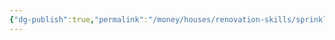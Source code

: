 ```yaml
---
{"dg-publish":true,"permalink":"/money/houses/renovation-skills/sprinkler-system/","tags":["oakmore"],"created":"Jul 08, 2023, 2:13 PM","updated":""}
---
```



